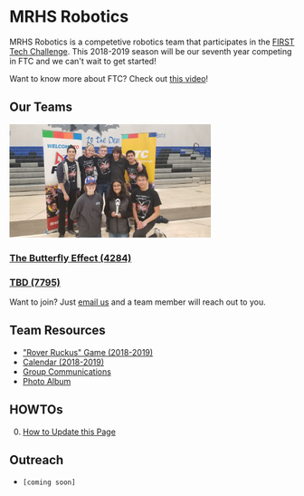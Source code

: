 # MRHS Robotics

MRHS Robotics is a competetive robotics team that participates in the [FIRST Tech Challenge](https://www.firstinspires.org/robotics/ftc).  This 2018-2019 season will be our seventh year competing in FTC and we can't wait to get started! 

Want to know more about FTC?  Check out [this video](https://youtu.be/TLEvZgHWnrk)!

## Our Teams

<img src="images/4284_connect_award.jpg" alt="Team 4284" height="200">

### [The Butterfly Effect (4284)](teams/4284.md)

### [TBD (7795)](teams/7795.md)

Want to join?  Just [email us](mailto:mrhs-robotics-team@@googlegroups.com) and a team member will reach out to you.

## Team Resources

* ["Rover Ruckus" Game (2018-2019)](resources/rr_game.md)
* [Calendar (2018-2019)](resources/calendar.md)
* [Group Communications](resources/group.md)
* [Photo Album](resources/photos.md)

## HOWTOs

0. [How to Update this Page](howtos/howto_contribute.md)

## Outreach
* ``[coming soon]``

